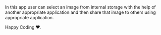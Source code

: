 In this app user can select an image from internal storage with the help of another appropriate application and then share that image to others using appropriate application.

Happy Coding ❤️.
